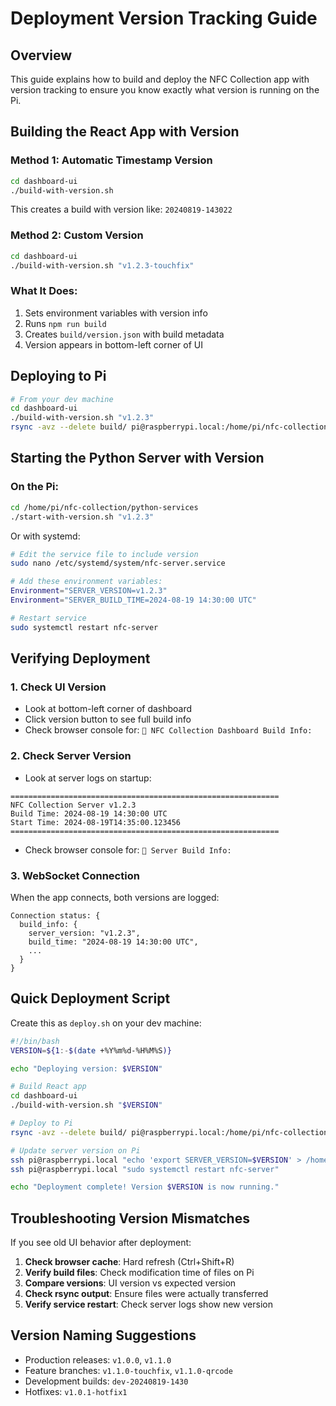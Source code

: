 # Deployment Version Tracking Guide

## Overview
This guide explains how to build and deploy the NFC Collection app with version tracking to ensure you know exactly what version is running on the Pi.

## Building the React App with Version

### Method 1: Automatic Timestamp Version
```bash
cd dashboard-ui
./build-with-version.sh
```
This creates a build with version like: `20240819-143022`

### Method 2: Custom Version
```bash
cd dashboard-ui
./build-with-version.sh "v1.2.3-touchfix"
```

### What It Does:
1. Sets environment variables with version info
2. Runs `npm run build`
3. Creates `build/version.json` with build metadata
4. Version appears in bottom-left corner of UI

## Deploying to Pi

```bash
# From your dev machine
cd dashboard-ui
./build-with-version.sh "v1.2.3"
rsync -avz --delete build/ pi@raspberrypi.local:/home/pi/nfc-collection/dashboard-ui/build/
```

## Starting the Python Server with Version

### On the Pi:
```bash
cd /home/pi/nfc-collection/python-services
./start-with-version.sh "v1.2.3"
```

Or with systemd:
```bash
# Edit the service file to include version
sudo nano /etc/systemd/system/nfc-server.service

# Add these environment variables:
Environment="SERVER_VERSION=v1.2.3"
Environment="SERVER_BUILD_TIME=2024-08-19 14:30:00 UTC"

# Restart service
sudo systemctl restart nfc-server
```

## Verifying Deployment

### 1. Check UI Version
- Look at bottom-left corner of dashboard
- Click version button to see full build info
- Check browser console for: `🚀 NFC Collection Dashboard Build Info:`

### 2. Check Server Version
- Look at server logs on startup:
```
============================================================
NFC Collection Server v1.2.3
Build Time: 2024-08-19 14:30:00 UTC
Start Time: 2024-08-19T14:35:00.123456
============================================================
```

- Check browser console for: `🚀 Server Build Info:`

### 3. WebSocket Connection
When the app connects, both versions are logged:
```
Connection status: {
  build_info: {
    server_version: "v1.2.3",
    build_time: "2024-08-19 14:30:00 UTC",
    ...
  }
}
```

## Quick Deployment Script

Create this as `deploy.sh` on your dev machine:

```bash
#!/bin/bash
VERSION=${1:-$(date +%Y%m%d-%H%M%S)}

echo "Deploying version: $VERSION"

# Build React app
cd dashboard-ui
./build-with-version.sh "$VERSION"

# Deploy to Pi
rsync -avz --delete build/ pi@raspberrypi.local:/home/pi/nfc-collection/dashboard-ui/build/

# Update server version on Pi
ssh pi@raspberrypi.local "echo 'export SERVER_VERSION=$VERSION' > /home/pi/nfc-collection/python-services/.env"
ssh pi@raspberrypi.local "sudo systemctl restart nfc-server"

echo "Deployment complete! Version $VERSION is now running."
```

## Troubleshooting Version Mismatches

If you see old UI behavior after deployment:

1. **Check browser cache**: Hard refresh (Ctrl+Shift+R)
2. **Verify build files**: Check modification time of files on Pi
3. **Compare versions**: UI version vs expected version
4. **Check rsync output**: Ensure files were actually transferred
5. **Verify service restart**: Check server logs show new version

## Version Naming Suggestions

- Production releases: `v1.0.0`, `v1.1.0`
- Feature branches: `v1.1.0-touchfix`, `v1.1.0-qrcode`
- Development builds: `dev-20240819-1430`
- Hotfixes: `v1.0.1-hotfix1`